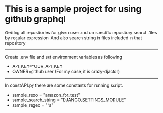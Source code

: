 <h1> This is a sample project for using github graphql</h1>

Getting all repositories for given user and on specific repository search files by regular expression.
And also search string in files included in that repository

*****
Create .env file and set environment variables as following
* API_KEY=YOUR_API_KEY
* OWNER=github user (For my case, it is crazy-djactor)

*****
In constAPI.py there are some constants for running script. 

* sample_repo = "amazon_for_test" 
* sample_search_string = "DJANGO_SETTINGS_MODULE"
* sample_regex = "^s" 
